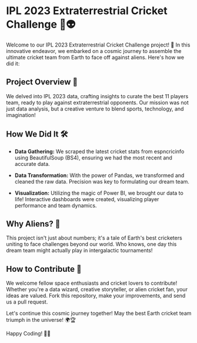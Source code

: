 # IPL 2023 Extraterrestrial Cricket Challenge 🏏👽

Welcome to our IPL 2023 Extraterrestrial Cricket Challenge project! 🚀 In this innovative endeavor, we embarked on a cosmic journey to assemble the ultimate cricket team from Earth to face off against aliens. Here's how we did it:

## Project Overview 🌌

We delved into IPL 2023 data, crafting insights to curate the best 11 players team, ready to play against extraterrestrial opponents. Our mission was not just data analysis, but a creative venture to blend sports, technology, and imagination!

## How We Did It 🛠️

- **Data Gathering:** We scraped the latest cricket stats from espncricinfo using BeautifulSoup (BS4), ensuring we had the most recent and accurate data.

- **Data Transformation:** With the power of Pandas, we transformed and cleaned the raw data. Precision was key to formulating our dream team.

- **Visualization:** Utilizing the magic of Power BI, we brought our data to life! Interactive dashboards were created, visualizing player performance and team dynamics.

## Why Aliens? 👾

This project isn't just about numbers; it's a tale of Earth's best cricketers uniting to face challenges beyond our world. Who knows, one day this dream team might actually play in intergalactic tournaments!

## How to Contribute 🌟

We welcome fellow space enthusiasts and cricket lovers to contribute! Whether you're a data wizard, creative storyteller, or alien cricket fan, your ideas are valued. Fork this repository, make your improvements, and send us a pull request.

Let's continue this cosmic journey together! May the best Earth cricket team triumph in the universe! 🌍🏆

Happy Coding! 🚀✨
